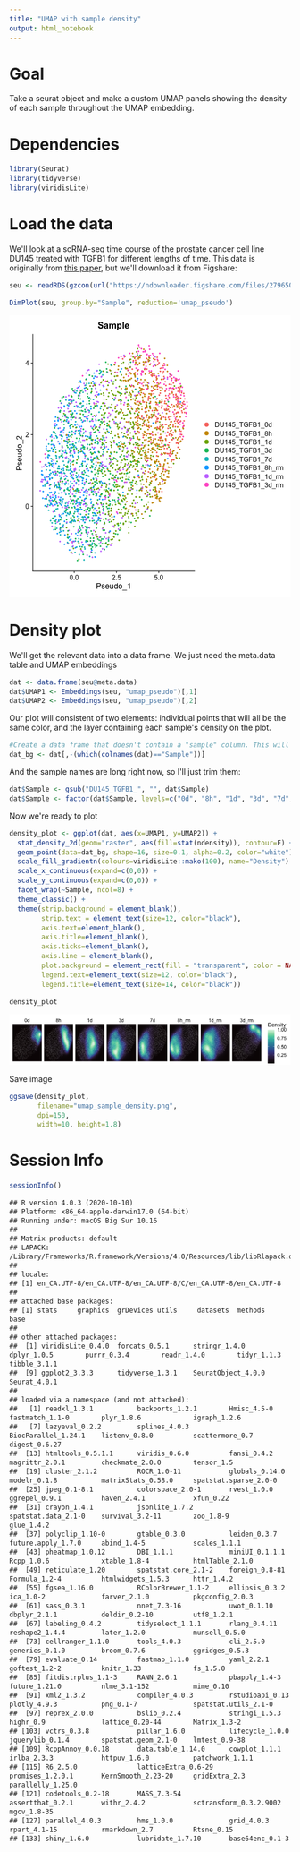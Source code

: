 ```yaml
---
title: "UMAP with sample density"
output: html_notebook
---
```


# Goal
Take a seurat object and make a custom UMAP panels showing the density of each sample throughout the UMAP embedding.

# Dependencies

```r
library(Seurat)
library(tidyverse)
library(viridisLite)
```

# Load the data
We'll look at a scRNA-seq time course of the prostate cancer cell line DU145 treated with TGFB1 for different lengths of time. This data is originally from [this paper](https://www.nature.com/articles/s41467-020-16066-2), but we'll download it from Figshare:


```r
seu <- readRDS(gzcon(url("https://ndownloader.figshare.com/files/27965040")))
```


```r
DimPlot(seu, group.by="Sample", reduction='umap_pseudo')
```

![plot of chunk unnamed-chunk-4](figure/unnamed-chunk-4-1.png)

# Density plot
We'll get the relevant data into a data frame. We just need the meta.data table and UMAP embeddings

```r
dat <- data.frame(seu@meta.data)
dat$UMAP1 <- Embeddings(seu, "umap_pseudo")[,1]
dat$UMAP2 <- Embeddings(seu, "umap_pseudo")[,2]
```

Our plot will consistent of two elements: individual points that will all be the same color, and the layer containing each sample's density on the plot.


```r
#Create a data frame that doesn't contain a "sample" column. This will allow us to facet the density layer without affecting the points
dat_bg <- dat[,-(which(colnames(dat)=="Sample"))]
```

And the sample names are long right now, so I'll just trim them:

```r
dat$Sample <- gsub("DU145_TGFB1_", "", dat$Sample)
dat$Sample <- factor(dat$Sample, levels=c("0d", "8h", "1d", "3d", "7d", "8h_rm", "1d_rm", "3d_rm"))
```


Now we're ready to plot


```r
density_plot <- ggplot(dat, aes(x=UMAP1, y=UMAP2)) +
  stat_density_2d(geom="raster", aes(fill=stat(ndensity)), contour=F) + #ndensity calculates the normalized density for each sample--otherwise density would be affected by the number of cells for each sample, which is variable
  geom_point(data=dat_bg, shape=16, size=0.1, alpha=0.2, color="white") +
  scale_fill_gradientn(colours=viridisLite::mako(100), name="Density") +
  scale_x_continuous(expand=c(0,0)) +
  scale_y_continuous(expand=c(0,0)) +
  facet_wrap(~Sample, ncol=8) +
  theme_classic() +
  theme(strip.background = element_blank(),
        strip.text = element_text(size=12, color="black"),
        axis.text=element_blank(),
        axis.title=element_blank(),
        axis.ticks=element_blank(),
        axis.line = element_blank(),
        plot.background = element_rect(fill = "transparent", color = NA),
        legend.text=element_text(size=12, color="black"),
        legend.title=element_text(size=14, color="black"))
```


```r
density_plot
```

![plot of chunk unnamed-chunk-9](figure/unnamed-chunk-9-1.png)

Save image

```r
ggsave(density_plot,
       filename="umap_sample_density.png",
       dpi=150,
       width=10, height=1.8)
```

# Session Info

```r
sessionInfo()
```

```
## R version 4.0.3 (2020-10-10)
## Platform: x86_64-apple-darwin17.0 (64-bit)
## Running under: macOS Big Sur 10.16
## 
## Matrix products: default
## LAPACK: /Library/Frameworks/R.framework/Versions/4.0/Resources/lib/libRlapack.dylib
## 
## locale:
## [1] en_CA.UTF-8/en_CA.UTF-8/en_CA.UTF-8/C/en_CA.UTF-8/en_CA.UTF-8
## 
## attached base packages:
## [1] stats     graphics  grDevices utils     datasets  methods   base     
## 
## other attached packages:
##  [1] viridisLite_0.4.0  forcats_0.5.1      stringr_1.4.0      dplyr_1.0.5        purrr_0.3.4        readr_1.4.0        tidyr_1.1.3        tibble_3.1.1      
##  [9] ggplot2_3.3.3      tidyverse_1.3.1    SeuratObject_4.0.0 Seurat_4.0.1      
## 
## loaded via a namespace (and not attached):
##   [1] readxl_1.3.1           backports_1.2.1        Hmisc_4.5-0            fastmatch_1.1-0        plyr_1.8.6             igraph_1.2.6          
##   [7] lazyeval_0.2.2         splines_4.0.3          BiocParallel_1.24.1    listenv_0.8.0          scattermore_0.7        digest_0.6.27         
##  [13] htmltools_0.5.1.1      viridis_0.6.0          fansi_0.4.2            magrittr_2.0.1         checkmate_2.0.0        tensor_1.5            
##  [19] cluster_2.1.2          ROCR_1.0-11            globals_0.14.0         modelr_0.1.8           matrixStats_0.58.0     spatstat.sparse_2.0-0 
##  [25] jpeg_0.1-8.1           colorspace_2.0-1       rvest_1.0.0            ggrepel_0.9.1          haven_2.4.1            xfun_0.22             
##  [31] crayon_1.4.1           jsonlite_1.7.2         spatstat.data_2.1-0    survival_3.2-11        zoo_1.8-9              glue_1.4.2            
##  [37] polyclip_1.10-0        gtable_0.3.0           leiden_0.3.7           future.apply_1.7.0     abind_1.4-5            scales_1.1.1          
##  [43] pheatmap_1.0.12        DBI_1.1.1              miniUI_0.1.1.1         Rcpp_1.0.6             xtable_1.8-4           htmlTable_2.1.0       
##  [49] reticulate_1.20        spatstat.core_2.1-2    foreign_0.8-81         Formula_1.2-4          htmlwidgets_1.5.3      httr_1.4.2            
##  [55] fgsea_1.16.0           RColorBrewer_1.1-2     ellipsis_0.3.2         ica_1.0-2              farver_2.1.0           pkgconfig_2.0.3       
##  [61] sass_0.3.1             nnet_7.3-16            uwot_0.1.10            dbplyr_2.1.1           deldir_0.2-10          utf8_1.2.1            
##  [67] labeling_0.4.2         tidyselect_1.1.1       rlang_0.4.11           reshape2_1.4.4         later_1.2.0            munsell_0.5.0         
##  [73] cellranger_1.1.0       tools_4.0.3            cli_2.5.0              generics_0.1.0         broom_0.7.6            ggridges_0.5.3        
##  [79] evaluate_0.14          fastmap_1.1.0          yaml_2.2.1             goftest_1.2-2          knitr_1.33             fs_1.5.0              
##  [85] fitdistrplus_1.1-3     RANN_2.6.1             pbapply_1.4-3          future_1.21.0          nlme_3.1-152           mime_0.10             
##  [91] xml2_1.3.2             compiler_4.0.3         rstudioapi_0.13        plotly_4.9.3           png_0.1-7              spatstat.utils_2.1-0  
##  [97] reprex_2.0.0           bslib_0.2.4            stringi_1.5.3          highr_0.9              lattice_0.20-44        Matrix_1.3-2          
## [103] vctrs_0.3.8            pillar_1.6.0           lifecycle_1.0.0        jquerylib_0.1.4        spatstat.geom_2.1-0    lmtest_0.9-38         
## [109] RcppAnnoy_0.0.18       data.table_1.14.0      cowplot_1.1.1          irlba_2.3.3            httpuv_1.6.0           patchwork_1.1.1       
## [115] R6_2.5.0               latticeExtra_0.6-29    promises_1.2.0.1       KernSmooth_2.23-20     gridExtra_2.3          parallelly_1.25.0     
## [121] codetools_0.2-18       MASS_7.3-54            assertthat_0.2.1       withr_2.4.2            sctransform_0.3.2.9002 mgcv_1.8-35           
## [127] parallel_4.0.3         hms_1.0.0              grid_4.0.3             rpart_4.1-15           rmarkdown_2.7          Rtsne_0.15            
## [133] shiny_1.6.0            lubridate_1.7.10       base64enc_0.1-3
```


